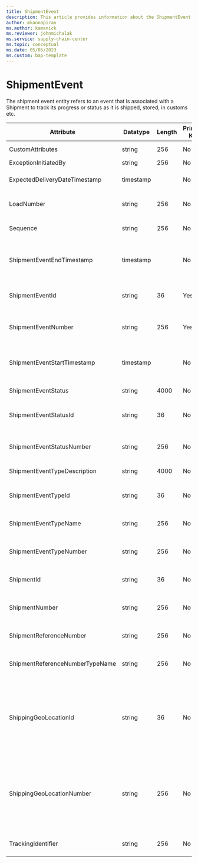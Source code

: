 ```yaml
---
title: ShipmentEvent
description: This article provides information about the ShipmentEvent entity.
author: mkannapiran
ms.author: kamanick
ms.reviewer: johnmichalak
ms.service: supply-chain-center
ms.topic: conceptual
ms.date: 05/05/2023
ms.custom: bap-template
---
```


# **ShipmentEvent**

The shipment event entity refers to an event that is associated with a Shipment to track its progress or status as it is shipped, stored, in customs etc.


|	Attribute	|	Datatype	|	Length	|	Primary Key	|	Description	|
|---------------|--------|------|----------|-----------|
|	CustomAttributes	|	string	|	256	|	No	|	Custom attributes	|
|	ExceptionInitiatedBy	|	string	|	256	|	No	|	Event initiator	|
|	ExpectedDeliveryDateTimestamp	|	timestamp	|		|	No	|	Expected delivery date time stamp	|
|	LoadNumber	|	string	|	256	|	No	|	Load number of the shipment	|
|	Sequence	|	string	|	256	|	No	|	Sequence number of the event	|
|	ShipmentEventEndTimestamp	|	timestamp	|		|	No	|	The end timestamp of the associated Shipment Event.	|
|	ShipmentEventId	|	string	|	36	|	Yes	|	The unique ID of the shipment event	|
|	ShipmentEventNumber	|	string	|	256	|	Yes	|	The unique number of the shipment event	|
|	ShipmentEventStartTimestamp	|	timestamp	|		|	No	|	The start timestamp of the associated Shipment Event.	|
|	ShipmentEventStatus	|	string	|	4000	|	No	|	Shipment event status	|
|	ShipmentEventStatusId	|	string	|	36	|	No	|	The unique identifier of a Shipment Event Status.	|
|	ShipmentEventStatusNumber	|	string	|	256	|	No	|	Shipment event status number of the shipment	|
|	ShipmentEventTypeDescription	|	string	|	4000	|	No	|	Shipment event type	|
|	ShipmentEventTypeId	|	string	|	36	|	No	|	The unique identifier of a Shipment Event Type.	|
|	ShipmentEventTypeName	|	string	|	256	|	No	|	Name of the shipment event	|
|	ShipmentEventTypeNumber	|	string	|	256	|	No	|	Type of the shipment event for the shipment	|
|	ShipmentId	|	string	|	36	|	No	|	The unique identifier of a Shipment.	|
|	ShipmentNumber	|	string	|	256	|	No	|	Shipment number of the shipment event	|
|	ShipmentReferenceNumber	|	string	|	256	|	No	|	Reference number of the shipment	|
|	ShipmentReferenceNumberTypeName	|	string	|	256	|	No	|	Name of the shipment reference number type	|
|	ShippingGeoLocationId	|	string	|	36	|	No	|	The unique identifier of a Location. This is autogenerated by Supply Chain Center or Dynamics 365 applications	|
|	ShippingGeoLocationNumber	|	string	|	256	|	No	|	The unique number of a location. This is a referenced in an external system to identify the unique location	|
|	TrackingIdentifier	|	string	|	256	|	No	|	Tracking number of the shipment	|
